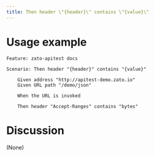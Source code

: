 ```yaml
---
title: Then header \"{header}\" contains \"{value}\"
---
```


Usage example
=============

    Feature: zato-apitest docs

    Scenario: Then header "{header}" contains "{value}"

        Given address "http://apitest-demo.zato.io"
        Given URL path "/demo/json"

        When the URL is invoked

        Then header "Accept-Ranges" contains "bytes"

Discussion
==========

(None)
